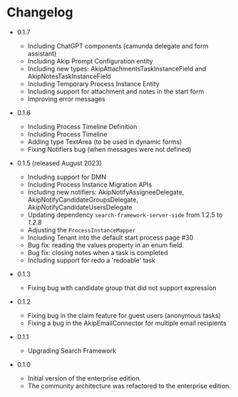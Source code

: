 # Changelog

* 0.1.7
  * Including ChatGPT components (camunda delegate and form assistant)
  * Including Akip Prompt Configuration entity
  * Including new types: AkipAttachmentsTaskInstanceField and AkipNotesTaskInstanceField
  * Including Temporary Process Instance Entity
  * Including support for attachment and notes in the start form
  * Improving error messages

* 0.1.6
  * Including Process Timeline Definition
  * Including Process Timeline
  * Adding type TextArea (to be used in dynamic forms)
  * Fixing Notifiers bug (when messages were not defined)

* 0.1.5 (released August 2023)
  * Including support for DMN
  * Including Process Instance Migration APIs
  * Including new notifiers: AkipNotifyAssigneeDelegate, AkipNotifyCandidateGroupsDelegate, AkipNotifyCandidateUsersDelegate
  * Updating dependency `search-framework-server-side` from 1.2.5 to *1.2.8*
  * Adjusting the `ProcessInstanceMapper`
  * Including Tenant into the default start process page #30
  * Bug fix: reading the values property in an enum field.
  * Bug fix: closing notes when a task is completed
  * Including support for redo a 'redoable' task

* 0.1.3
  * Fixing bug with candidate group that did not support expression


* 0.1.2
    * Fixing bug in the claim feature for guest users (anonymous tasks)
    * Fixing a bug in the AkipEmailConnector for multiple email recipients

* 0.1.1
    * Upgrading Search Framework

* 0.1.0
    * Initial version of the enterprise edition.
    * The community architecture was refactored to the enterprise edition.
